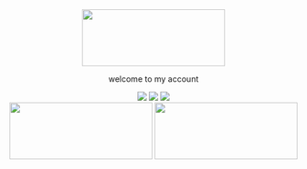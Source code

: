 <div align="center">
 <img src="https://avatars.dzeninfra.ru/get-zen_doc/271828/pub_65e859f455085c16c04458b5_65e85b9de323952fcdac1790/scale_1200" height="100" width="250">
 <p> welcome to my account</p>
 <div/>

<div id="start" align="center">
    <img src="http://github-profile-summary-cards.vercel.app/api/cards/profile-details?username=lampochka112&theme=chartreuse_dark"/>
    <img src="http://github-profile-summary-cards.vercel.app/api/cards/repos-per-language?username=lampochka112&theme=chartreuse_dark"/>
    <img src="http://github-profile-summary-cards.vercel.app/api/cards/stats?username=lampochka112&theme=chartreuse_dark">
<div/>

<div>
<img src="https://cdn.jsdelivr.net/gh/devicons/devicon@latest/icons/renpy/renpy-original.svg" height="100" width="250">
<img src="https://cdn.jsdelivr.net/gh/devicons/devicon@latest/icons/homebrew/homebrew-original-wordmark.svg" height="100" width="250">
<div/>
